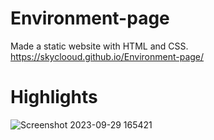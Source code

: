 # Environment-page

Made a static website with HTML and CSS. https://skyclooud.github.io/Environment-page/

# Highlights

![Screenshot 2023-09-29 165421](https://github.com/Skyclooud/Environment-page/assets/130450763/c65c37d2-538d-4be2-b398-b0c762989f97)

